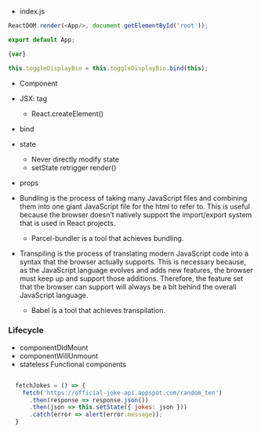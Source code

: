 
- index.js
```js
ReactDOM.render(<App/>, document.getElementById('root'));

export default App;

{var}

this.toggleDisplayBio = this.toggleDisplayBio.bind(this);
```
- Component
- JSX: tag
  - React.createElement()
- bind
- state
  - Never  directly modify state
  - setState retrigger render()
- props

- Bundling is the process of taking many JavaScript files and combining them into one giant JavaScript file for the html to refer to. This is useful because the browser doesn’t natively support the import/export system that is used in React projects.
  - Parcel-bundler is a tool that achieves bundling.

- Transpiling is the process of translating modern JavaScript code into a syntax that the browser actually supports. This is necessary because, as the JavaScript language evolves and adds new features, the browser must keep up and support those additions. Therefore, the feature set that the browser can support will always be a bit behind the overall JavaScript language.
  - Babel is a tool that achieves transpilation.

### Lifecycle 
- componentDidMount
- componentWillUnmount
- stateless Functional components
```js

  fetchJokes = () => {
    fetch('https://official-joke-api.appspot.com/random_ten')
      .then(response => response.json())
      .then(json => this.setState({ jokes: json }))
      .catch(error => alert(error.message));
  }


```



